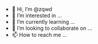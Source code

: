 - 👋 Hi, I’m @zqwd
- 👀 I’m interested in ...
- 🌱 I’m currently learning ...
- 💞️ I’m looking to collaborate on ...
- 📫 How to reach me ...

<!---
zqwd/zqwd is a ✨ special ✨ repository because its `README.md` (this file) appears on your GitHub profile.
You can click the Preview link to take a look at your changes.
--->
